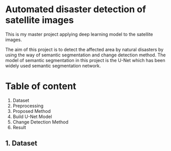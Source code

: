 # Automated disaster detection of satellite images
<p>This is my master project applying deep learning model to the satellite images.</p>
The aim of this project is to detect the affected area by natural disasters by using the way of semantic segmentation and change detection method. The model of semantic segmentation in this project is the U-Net which has been widely used semantic segmentation network.

# Table of content
1. Dataset
2. Preprocessing
3. Proposed Method
4. Build U-Net Model
5. Change Detection Method
6. Result

## 1. Dataset
